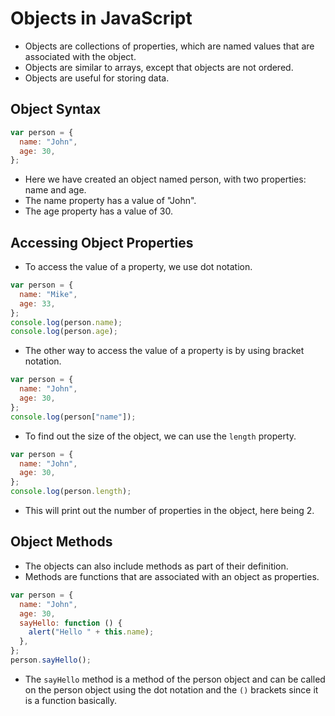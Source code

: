 # Objects in JavaScript

- Objects are collections of properties, which are named values that are associated with the object.
- Objects are similar to arrays, except that objects are not ordered.
- Objects are useful for storing data.

## Object Syntax

```js
var person = {
  name: "John",
  age: 30,
};
```

- Here we have created an object named person, with two properties: name and age.
- The name property has a value of "John".
- The age property has a value of 30.

## Accessing Object Properties

- To access the value of a property, we use dot notation.

```js
var person = {
  name: "Mike",
  age: 33,
};
console.log(person.name);
console.log(person.age);
```

- The other way to access the value of a property is by using bracket notation.

```js
var person = {
  name: "John",
  age: 30,
};
console.log(person["name"]);
```

- To find out the size of the object, we can use the `length` property.

```js
var person = {
  name: "John",
  age: 30,
};
console.log(person.length);
```

- This will print out the number of properties in the object, here being 2.

## Object Methods

- The objects can also include methods as part of their definition.
- Methods are functions that are associated with an object as properties.

```js
var person = {
  name: "John",
  age: 30,
  sayHello: function () {
    alert("Hello " + this.name);
  },
};
person.sayHello();
```

- The `sayHello` method is a method of the person object and can be called on the person object using the dot notation and the `()` brackets since it is a function basically.
